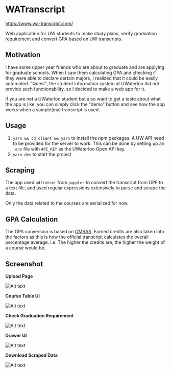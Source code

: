 # WATranscript

https://www.wa-transcript.com/

Web application for UW students to make study plans, verify graduation requirement and convert
GPA based on UW transcripts.

## Motivation

I have some upper year friends who are about to graduate and are applying for
graduate schools. When I saw them calculating GPA and checking if they were able
to declare certain majors, I realized that it could be easily automated. "Quest", the student information system at
UWaterloo did not provide such functionability, so I decided to make a web app
for it.

If you are not a UWaterloo student but also want to get a taste about what the
app is like, you can simply click the "demo" button and see how the app works
when a sample(my) transcript is used.

## Usage

1. `yarn && cd client && yarn` to install the npm packages. A UW
   API need to be provided for the server to work. This can be done by setting
   up an `.env` file with `API_KEY` as the UWaterloo Open API key.
2. `yarn dev` to start the project

## Scraping

The app used `pdftotext` from `poppler` to convert the transcript from DPF to a text
file, and used regular expressions extensively to parse and scrape the data.

Only the data related to the courses are serialized for now.

## GPA Calculation

The GPA conversion is based on [OMSAS](https://www.ouac.on.ca/guide/omsas-conversion-table/).
Earned credits are also taken into the factors as this is how the official
transcript calculates the overall percentage average. i.e. The higher the
credits are, the higher
the weight of a course would be.

## Screenshot

**Upload Page**

![Alt text](/doc/UploadPage.png)

**Course Table UI**

![Alt text](/doc/UI.png)

**Check Graduation Requirement**

![Alt text](/doc/GraduationRequirement.png)

**Drawer UI**

![Alt text](/doc/UI2.png)

**Download Scraped Data**

![Alt text](/doc/DownloadData.png)
